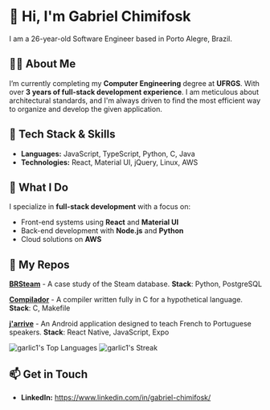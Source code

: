 # 👋 Hi, I'm Gabriel Chimifosk

I am a 26-year-old Software Engineer based in Porto Alegre, Brazil.

## 🧑‍💻 About Me
I’m currently completing my **Computer Engineering** degree at **UFRGS**. With over **3 years of full-stack development experience**. I am meticulous about architectural standards, and I'm always driven to find the most efficient way to organize and develop the given application.

## 🔧 Tech Stack & Skills
- **Languages:** JavaScript, TypeScript, Python, C, Java
- **Technologies:** React, Material UI, jQuery, Linux, AWS

## 🚀 What I Do
I specialize in **full-stack development** with a focus on:
- Front-end systems using **React** and **Material UI**
- Back-end development with **Node.js** and **Python**
- Cloud solutions on **AWS**

## 📗 My Repos
[**BRSteam**](https://github.com/garlic1/brsteam) - A case study of the Steam database. **Stack**: Python, PostgreSQL

[**Compilador**](https://github.com/garlic1/brsteam) - A compiler written fully in C for a hypothetical language. **Stack**: C, Makefile

[**j'arrive**](https://github.com/garlic1/jarrive-android) - An Android application designed to teach French to Portuguese speakers. **Stack**: React Native, JavaScript, Expo

![garlic1's Top Languages](https://github-readme-stats.vercel.app/api/top-langs/?username=garlic1&theme=react&show_icons=true&hide_border=true&layout=compact)
![garlic1's Streak](https://github-readme-streak-stats.herokuapp.com/?user=garlic1&theme=react&hide_border=true)

## 📫 Get in Touch
- **LinkedIn:** https://www.linkedin.com/in/gabriel-chimifosk/
